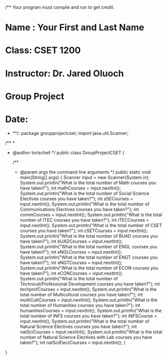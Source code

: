 /**	Your program must compile and run to get credit. 
 # Name : Your First and Last Name

# Class: CSET 1200

# Instructor: Dr. Jared Oluoch

# Group Project 

 # Date: 
 *  **/: 
package groupprojectcset;
import java.util.Scanner;

/**
 *
 * @author torischell
 */
public class GroupProjectCSET {


    /**
     * @param args the command line arguments
     */
    public static void main(String[] args) {
        Scanner input = new Scanner(System.in);
        System.out.println("What is the total number of Math courses you have taken?");
        int mathCourses = input.nextInt();
        System.out.println("What is the total number of Social Science Electives courses you have taken?");
        int sSECourses = input.nextInt();
        System.out.println("What is the total number of Communications Electives courses you have taken?");
        int commCourses = input.nextInt();
        System.out.println("What is the total number of ITEC courses you have taken?");
        int iTECCourses = input.nextInt();
        System.out.println("What is the total number of CSET courses you have taken?");
        int cSETCourses = input.nextInt();
        System.out.println("What is the total number of BUAD courses you have taken?");
        int bUADCourses = input.nextInt();
        System.out.println("What is the total number of ENGL courses you have taken?");
        int eNGLCourses = input.nextInt();
        System.out.println("What is the total number of ENGT courses you have taken?");
        int eNGTCourses = input.nextInt();
        System.out.println("What is the total number of ECON courses you have taken?");
        int eCONCourses = input.nextInt();
        System.out.println("What is the total number of Technical/Professional Development courses you have taken?");
        int techprofCourses = input.nextInt();
        System.out.println("What is the total number of Multicultural courses you have taken?");
        int multiCultCourses = input.nextInt();
        System.out.println("What is the total number of Humanities courses you have taken?");
        int humanitiesCourses = input.nextInt();
        System.out.println("What is the total number of INFS courses you have taken?");
        int iNFSCourse = input.nextInt();
        System.out.println("What is the total number of Natural Science Electives courses you have taken?");
        int natSciCourses = input.nextInt();
        System.out.println("What is the total number of Natural Science Electives with Lab courses you have taken?");
        int natSciElectCourses = input.nextInt();
    }
    
}
